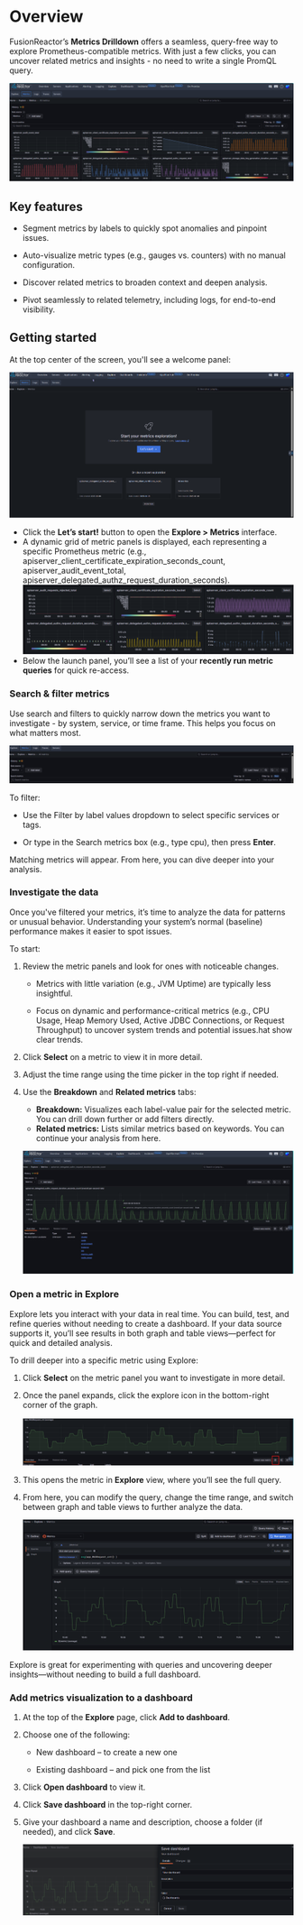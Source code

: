# Overview

FusionReactor’s **Metrics Drilldown**  offers a seamless, query-free way to explore Prometheus-compatible metrics. With just a few clicks, you can uncover related metrics and insights - no need to write a single PromQL query.

![!Screenshot](../../Data-insights/Features/images/metrics-main.png)


## Key features

- Segment metrics by labels to quickly spot anomalies and pinpoint issues.

- Auto-visualize metric types (e.g., gauges vs. counters) with no manual configuration.

- Discover related metrics to broaden context and deepen analysis.

- Pivot seamlessly to related telemetry, including logs, for end-to-end visibility.

## Getting started

At the top center of the screen, you'll see a welcome panel:

![!Screenshot](../../Data-insights/Features/images/metrics1.png)


* Click the **Let’s start!** button to open the **Explore > Metrics** interface.
* A dynamic grid of metric panels is displayed, each representing a specific Prometheus metric (e.g., apiserver_client_certificate_expiration_seconds_count, apiserver_audit_event_total, apiserver_delegated_authz_request_duration_seconds).
    ![!Screenshot](../../Data-insights/Features/images/metric-graphs.png)
* Below the launch panel, you’ll see a list of your **recently run metric queries** for quick re-access. 

### Search & filter metrics

Use search and filters to quickly narrow down the metrics you want to investigate - by system, service, or time frame. This helps you focus on what matters most.

![!Screenshot](../../Data-insights/Features/images/metric-filter.png)

To filter:

* Use the Filter by label values dropdown to select specific services or tags.

* Or type in the Search metrics box (e.g., type cpu), then press **Enter**.

Matching metrics will appear. From here, you can dive deeper into your analysis.


###  Investigate the data

Once you've filtered your metrics, it’s time to analyze the data for patterns or unusual behavior. Understanding your system’s normal (baseline) performance makes it easier to spot issues.

To start:

1. Review the metric panels and look for ones with noticeable changes.

    * Metrics with little variation (e.g., JVM Uptime) are typically less insightful.

    * Focus on dynamic and performance-critical metrics (e.g., CPU Usage, Heap Memory Used, Active JDBC Connections, or Request Throughput) to uncover system trends and potential issues.hat show clear trends.

2. Click **Select** on a metric to view it in more detail.
    
3. Adjust the time range using the time picker in the top right if needed.

4. Use the **Breakdown** and **Related metrics** tabs:

     * **Breakdown:** Visualizes each label-value pair for the selected metric. You can drill down further or add filters directly.
     * **Related metrics:** Lists similar metrics based on keywords. You can continue your analysis from here.

    ![!Screenshot](../../Data-insights/Features/images/select.png)

### Open a metric in Explore

Explore lets you interact with your data in real time. You can build, test, and refine queries without needing to create a dashboard. If your data source supports it, you’ll see results in both graph and table views—perfect for quick and detailed analysis.

To drill deeper into a specific metric using Explore:

1. Click **Select** on the metric panel you want to investigate in more detail.

2. Once the panel expands, click the explore icon in the bottom-right corner of the graph.

    
    ![!Screenshot](../../Data-insights/Features/images/explore-icon.png)

3. This opens the metric in **Explore** view, where you’ll see the full query.

4. From here, you can modify the query, change the time range, and switch between graph and table views to further analyze the data.

    ![!Screenshot](../../Data-insights/Features/images/explore-metrics.png) 

Explore is great for experimenting with queries and uncovering deeper insights—without needing to build a full dashboard.

### Add metrics visualization to a dashboard

1. At the top of the **Explore** page, click **Add to dashboard**.

2. Choose one of the following:

    * New dashboard – to create a new one

    * Existing dashboard – and pick one from the list

3. Click **Open dashboard** to view it.

4. Click **Save dashboard** in the top-right corner.

5. Give your dashboard a name and description, choose a folder (if needed), and click **Save**.

    ![!Screenshot](../../Data-insights/Features/images/save-dashboard.png) 